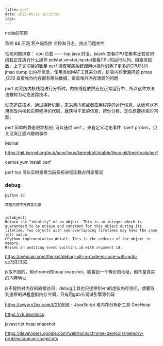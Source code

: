 ```yaml
---
title: perf
date: 2021-06-11 16:33:58
tags:
---
```

node的项目

监控 && 压测
客户端监控
监控和日志，找出问题共性

性能问题排查：
cpu 负载 —— top
java 的话，jstack 查看CPU使用率比较高的线程正在执行什么操作
pidstat,vmstat,mpstat查看CPU的运行队列，阻塞进程数，上下文切换的数量
perf 排查哪些系统调用or操作消耗了更多的CPU时间
jmap dump 出内存信息，使用类似MAT工具来分析，排查内存泄漏问题
pmap ,GDB 查看堆外内存都有哪些数据，排查堆外内存泄漏的问题

perf 对系统内核线程进行分析时，内核线程依然还在正常运行中，所以这种方法也被称为动态追踪技术。

动态追踪技术，通过探针机制，来采集内核或者应用程序的运行信息，从而可以不用修改内核和应用程序的代码，就获得丰富的信息，帮你分析、定位想要排查的问题。

perf 简单的静态跟踪机制; 可以通过 perf ，来自定义动态事件（perf probe），只关注真正感兴趣的事件

Molnar

https://git.kernel.org/pub/scm/linux/kernel/git/stable/linux.git/tree/tools/perf

centos
yum install perf

perf top 可以实时查看当前系统进程函数占用率情况

### debug
```
python id

获取的都不是真实内存


id(object)
Return the “identity” of an object. This is an integer which is guaranteed to be unique and constant for this object during its lifetime. Two objects with non-overlapping lifetimes may have the same id() value.
CPython implementation detail: This is the address of the object in memory.
Raises an auditing event builtins.id with argument id.
```
https://medium.com/fhinkel/debug-v8-in-node-js-core-with-gdb-cc753f1f32


js取不到的，用chrome的heap snapshot，能看到一个等价的地址，但不是真实的内存地址

js不提供对内存的直接访问，debug工具也只提供到vm的虚拟内存空间，想要取到底层的进程虚拟内存空间，只有用gdb去调试引擎源代码

https://www.v2ex.com/t/210556  -  JavaScript 堆内存分析新工具 OneHeap

https://v8.dev/docs

javascript heap snapshot

https://developers.google.com/web/tools/chrome-devtools/memory-problems/heap-snapshots